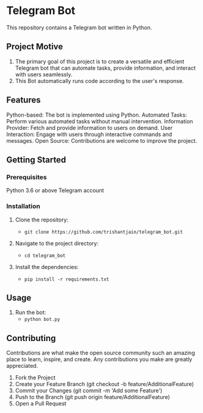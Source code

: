 # Telegram Bot
This repository contains a Telegram bot written in Python.

## Project Motive
1. The primary goal of this project is to create a versatile and efficient Telegram bot that can automate tasks, provide information, and interact with users seamlessly. 
2. This Bot automatically runs code according to the user's response.

## Features
Python-based: The bot is implemented using Python.
Automated Tasks: Perform various automated tasks without manual intervention.
Information Provider: Fetch and provide information to users on demand.
User Interaction: Engage with users through interactive commands and messages.
Open Source: Contributions are welcome to improve the project.

## Getting Started

### Prerequisites
Python 3.6 or above
Telegram account

### Installation
 1. Clone the repository:
    - `git clone https://github.com/trishantjain/telegram_bot.git`
     
 2. Navigate to the project directory:
    - `cd telegram_bot`
     
 3. Install the dependencies:
    - `pip install -r requirements.txt`

## Usage

1. Run the bot:
    - `python bot.py`

## Contributing
Contributions are what make the open source community such an amazing place to learn, inspire, and create. Any contributions you make are greatly appreciated.

1. Fork the Project
2. Create your Feature Branch (git checkout -b feature/AdditionalFeature)
3. Commit your Changes (git commit -m 'Add some Feature')
4. Push to the Branch (git push origin feature/AdditionalFeature)
5. Open a Pull Request
